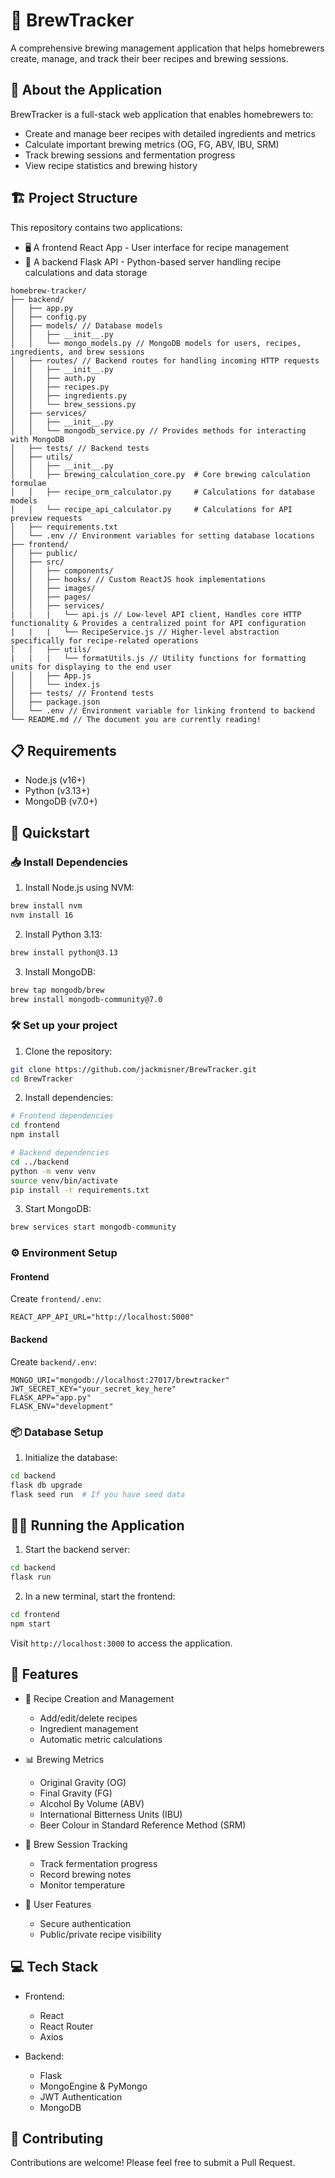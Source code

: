 # 🍺 BrewTracker

A comprehensive brewing management application that helps homebrewers create, manage, and track their beer recipes and brewing sessions.

## 🌟 About the Application

BrewTracker is a full-stack web application that enables homebrewers to:

- Create and manage beer recipes with detailed ingredients and metrics
- Calculate important brewing metrics (OG, FG, ABV, IBU, SRM)
- Track brewing sessions and fermentation progress
- View recipe statistics and brewing history

## 🏗️ Project Structure

This repository contains two applications:

- 🖥️ A frontend React App - User interface for recipe management
- 🔌 A backend Flask API - Python-based server handling recipe calculations and data storage

```
homebrew-tracker/
├── backend/
│   ├── app.py
│   ├── config.py
│   ├── models/ // Database models
│   │   ├── __init__.py
│   │   └── mongo_models.py // MongoDB models for users, recipes, ingredients, and brew sessions
│   ├── routes/ // Backend routes for handling incoming HTTP requests
│   │   ├── __init__.py
│   │   ├── auth.py
│   │   ├── recipes.py
│   │   ├── ingredients.py
│   │   └── brew_sessions.py
│   ├── services/
│   │   ├── __init__.py
│   │   └── mongodb_service.py // Provides methods for interacting with MongoDB
│   ├── tests/ // Backend tests
│   ├── utils/
│   │   ├── __init__.py
│   │   ├── brewing_calculation_core.py  # Core brewing calculation formulae
│   │   ├── recipe_orm_calculator.py     # Calculations for database models
│   │   └── recipe_api_calculator.py     # Calculations for API preview requests
│   ├── requirements.txt
│   └── .env // Environment variables for setting database locations
├── frontend/
│   ├── public/
│   ├── src/
│   │   ├── components/
│   │   ├── hooks/ // Custom ReactJS hook implementations
│   │   ├── images/
│   │   ├── pages/
│   │   ├── services/
|   |   |   └── api.js // Low-level API client, Handles core HTTP functionality & Provides a centralized point for API configuration
|   |   |   └── RecipeService.js // Higher-level abstraction specifically for recipe-related operations
│   │   ├── utils/
|   |   |   └── formatUtils.js // Utility functions for formatting units for displaying to the end user
│   │   ├── App.js
│   │   └── index.js
│   ├── tests/ // Frontend tests
│   ├── package.json
│   └── .env // Environment variable for linking frontend to backend
└── README.md // The document you are currently reading!
```

## 📋 Requirements

- Node.js (v16+)
- Python (v3.13+)
- MongoDB (v7.0+)

## 🚀 Quickstart

### 📥 Install Dependencies

1. Install Node.js using NVM:

```bash
brew install nvm
nvm install 16
```

2. Install Python 3.13:

```bash
brew install python@3.13
```

3. Install MongoDB:

```bash
brew tap mongodb/brew
brew install mongodb-community@7.0
```

### 🛠️ Set up your project

1. Clone the repository:

```bash
git clone https://github.com/jackmisner/BrewTracker.git
cd BrewTracker
```

2. Install dependencies:

```bash
# Frontend dependencies
cd frontend
npm install

# Backend dependencies
cd ../backend
python -m venv venv
source venv/bin/activate
pip install -r requirements.txt
```

3. Start MongoDB:

```bash
brew services start mongodb-community
```

### ⚙️ Environment Setup

#### Frontend

Create `frontend/.env`:

```plaintext
REACT_APP_API_URL="http://localhost:5000"
```

#### Backend

Create `backend/.env`:

```plaintext
MONGO_URI="mongodb://localhost:27017/brewtracker"
JWT_SECRET_KEY="your_secret_key_here"
FLASK_APP="app.py"
FLASK_ENV="development"
```

### 📦 Database Setup

1. Initialize the database:

```bash
cd backend
flask db upgrade
flask seed run  # If you have seed data
```

## 🏃‍♂️ Running the Application

1. Start the backend server:

```bash
cd backend
flask run
```

2. In a new terminal, start the frontend:

```bash
cd frontend
npm start
```

Visit `http://localhost:3000` to access the application.

## 🔑 Features

- 📝 Recipe Creation and Management
  - Add/edit/delete recipes
  - Ingredient management
  - Automatic metric calculations
- 📊 Brewing Metrics
  - Original Gravity (OG)
  - Final Gravity (FG)
  - Alcohol By Volume (ABV)
  - International Bitterness Units (IBU)
  - Beer Colour in Standard Reference Method (SRM)
- 🔄 Brew Session Tracking

  - Track fermentation progress
  - Record brewing notes
  - Monitor temperature

- 👥 User Features
  - Secure authentication
  - Public/private recipe visibility

## 💻 Tech Stack

- Frontend:

  - React
  - React Router
  - Axios

- Backend:
  - Flask
  - MongoEngine & PyMongo
  - JWT Authentication
  - MongoDB

## 🤝 Contributing

Contributions are welcome! Please feel free to submit a Pull Request.
